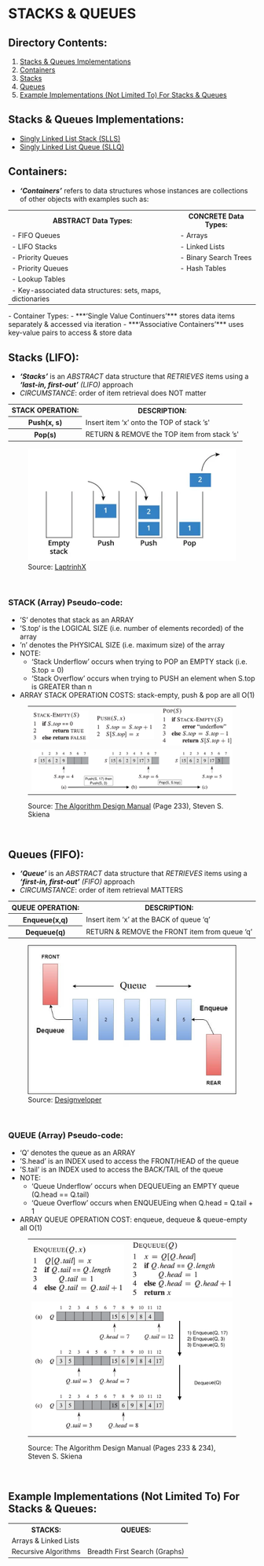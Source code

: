 # STACKS & QUEUES

## Directory Contents:
1) [Stacks & Queues Implementations](#stacks--queues-implementations)
2) [Containers](#containers)
3) [Stacks](#stacks-lifo)
4) [Queues](#queues-fifo)
5) [Example Implementations (Not Limited To) For Stacks & Queues](#example-implementations-not-limited-to-for-stacks--queues)

## Stacks & Queues Implementations:
- [Singly Linked List Stack (SLLS)](https://github.com/Zero-Luminance/ads-c/tree/main/data-structures/stacks-and-queues/singly-linked-list-stack-files)
- [Singly Linked List Queue (SLLQ)](https://github.com/Zero-Luminance/ads-c/tree/main/data-structures/stacks-and-queues/singly-linked-list-queue-files)

## Containers:
- ***‘Containers’*** refers to data structures whose instances are collections of other objects with examples such as:
<table>
    <tr>
        <th scope="col">ABSTRACT Data Types:</th>
        <th scope="col">CONCRETE Data Types:</th>
    </tr>
    <tr>
        <td>- FIFO Queues</td>
        <td>- Arrays</td>
    </tr>
    <tr>
        <td>- LIFO Stacks</td>
        <td>- Linked Lists</td>
    </tr>
    <tr>
        <td>- Priority Queues</td>
        <td>- Binary Search Trees</td>
    </tr>
    <tr>
        <td>- Priority Queues</td>
        <td>- Hash Tables</td>
    </tr>
    <tr>
        <td>- Lookup Tables</td>
        <td>&nbsp</td>
    </tr>
    <tr>
        <td>- Key-associated data structures: sets, maps, dictionaries</td>
        <td>&nbsp</td>
    </tr>
</table>
- Container Types:
    - ***‘Single Value Continuers’*** stores data items separately & accessed via iteration
    - ***‘Associative Containers’*** uses key-value pairs to access & store data

## Stacks (LIFO):
- ***‘Stacks’*** is an _ABSTRACT_ data structure that _RETRIEVES_ items using a ***‘last-in, first-out’*** _(LIFO)_ approach
- _CIRCUMSTANCE_: order of item retrieval does NOT matter
<table>
    <tr>
        <th scope="col">STACK OPERATION:</th>
        <th scope="col">DESCRIPTION:</th>
    </tr>
    <tr>
        <th scope="row">Push(x, s)</th>
        <td>Insert item ‘x’ onto the TOP of stack ’s'</td>
    </tr>
    <tr>
        <th scope="row">Pop(s)</th>
        <td>RETURN & REMOVE the TOP item from stack ’s'</td>
    </tr>
</table>
<figure>
    <img src="../../assets/markdown-images/stacks-and-queues-images/stack-diagram.png" alt="Stack Diagram">
    <figcaption>Source: <a href="https://laptrinhx.com/stacks-and-queues-simplified-1889506540/">LaptrinhX</a></figcaption>
</figure>
<br>

### STACK (Array) Pseudo-code:
- ’S’ denotes that stack as an ARRAY
- ’S.top’ is the LOGICAL SIZE (i.e. number of elements recorded) of the array
- ’n’ denotes the PHYSICAL SIZE (i.e. maximum size) of the array
- NOTE:
    - ‘Stack Underflow’ occurs when trying to POP an EMPTY stack (i.e. S.top = 0)
    - ‘Stack Overflow’ occurs when trying to PUSH an element when S.top is GREATER than n
- ARRAY STACK OPERATION COSTS: stack-empty, push & pop are all O(1)
<figure>
    <table>
        <tr>
            <td><img src="assets/markdown-images/stacks-and-queues-images/stack-empty-array-p233.png" alt="Pseudo-code for stack-empty-array function "></td>
            <td><img src="../../assets/markdown-images/stacks-and-queues-images/stack-push-array-p233.png" alt="Pseudo-code for  stack-push-array function"></td>
            <td><img src="../../assets/markdown-images/stacks-and-queues-images/stack-pop-array-p233.png" alt="Pseudo-code for stack-pop-array function"></td>
        </tr>
        <tr>
            <td colspan="3"><img src="../../assets/markdown-images/stacks-and-queues-images/array-stack-operation-example-p233.png" alt="Diagram for stack operations"></td>
        </tr>
    </table>
    <figcaption>Source: <a href="https://www.algorist.com/">The Algorithm Design Manual</a> (Page 233), Steven S. Skiena</figcaption>
</figure>
<br>

## Queues (FIFO):
- ***‘Queue’*** is an _ABSTRACT_ data structure that _RETRIEVES_ items using a ***‘first-in, first-out’*** _(FIFO)_ approach
- _CIRCUMSTANCE_: order of item retrieval MATTERS
<table>
    <tr>
        <th scope="col">QUEUE OPERATION:</th>
        <th scope="col">DESCRIPTION:</th>
    </tr>
    <tr>
        <th scope="row">Enqueue(x,q)</th>
        <td>Insert item ‘x’ at the BACK of queue ‘q’</td>
    </tr>
    <tr>
        <th scope="row">Dequeue(q)</th>
        <td>RETURN & REMOVE the FRONT item from queue ‘q’</td>
    </tr>
</table>
<figure>
    <img src="../../assets/markdown-images/stacks-and-queues-images/queue-diagram.jpeg" alt="Queue Diagram">
    <figcaption>Source: <a href="https://www.designveloper.com/blog/stacks-and-queues-data-structures/">Designveloper</a></figcaption>
</figure>
<br>

### QUEUE (Array) Pseudo-code:
- ‘Q’ denotes the queue as an ARRAY
- ’S.head’ is an INDEX used to access the FRONT/HEAD of the queue
- ’S.tail’ is an INDEX used to access the BACK/TAIL of the queue
- NOTE:
    - ‘Queue Underflow’ occurs when DEQUEUEing an EMPTY queue (Q.head == Q.tail)
    - ‘Queue Overflow’ occurs when ENQUEUEing when Q.head = Q.tail + 1
- ARRAY QUEUE OPERATION COST: enqueue, dequeue & queue-empty all O(1)
<figure>
    <table>
        <tr>
            <td><img src="../../assets/markdown-images/stacks-and-queues-images/enqueue-array-p233.png" alt="Pseudo-code for queue-enqueue-array fucntion"></td>
            <td><img src="../../assets/markdown-images/stacks-and-queues-images/dequeue-array-p233.png" alt="Pseudo-code for queue-dequeue-array function"></td>
        </tr>
        <tr>
            <td colspan="2"><img src="../../assets/markdown-images/stacks-and-queues-images/array-queue-operation-example-p234.png" alt="Diagram for queue operations"></td>
        </tr>
    </table>
    <figcaption>Source: The Algorithm Design Manual (Pages 233 & 234), Steven S. Skiena</figcaption>
</figure>
<br>

## Example Implementations (Not Limited To) For Stacks & Queues:
<table>
    <tr>
        <th scope="col">STACKS:</th>
        <th scope="col">QUEUES:</th>
    </tr>
    <tr>
        <td colspan="2">Arrays & Linked Lists</tr>
    </tr>
    <tr>
        <td>Recursive Algorithms</td>
        <td>Breadth First Search (Graphs)</td>
    </tr>
</table>